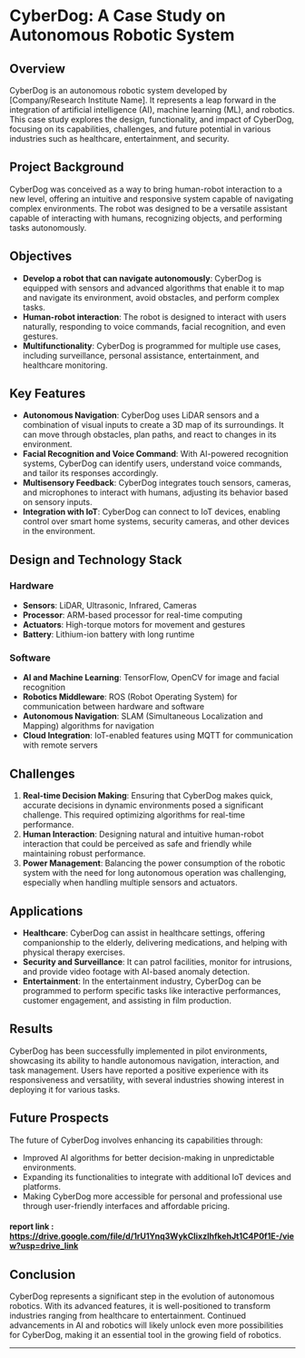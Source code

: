 

# CyberDog: A Case Study on Autonomous Robotic System

## Overview
CyberDog is an autonomous robotic system developed by [Company/Research Institute Name]. It represents a leap forward in the integration of artificial intelligence (AI), machine learning (ML), and robotics. This case study explores the design, functionality, and impact of CyberDog, focusing on its capabilities, challenges, and future potential in various industries such as healthcare, entertainment, and security.

## Project Background
CyberDog was conceived as a way to bring human-robot interaction to a new level, offering an intuitive and responsive system capable of navigating complex environments. The robot was designed to be a versatile assistant capable of interacting with humans, recognizing objects, and performing tasks autonomously.

## Objectives
- **Develop a robot that can navigate autonomously**: CyberDog is equipped with sensors and advanced algorithms that enable it to map and navigate its environment, avoid obstacles, and perform complex tasks.
- **Human-robot interaction**: The robot is designed to interact with users naturally, responding to voice commands, facial recognition, and even gestures.
- **Multifunctionality**: CyberDog is programmed for multiple use cases, including surveillance, personal assistance, entertainment, and healthcare monitoring.

## Key Features
- **Autonomous Navigation**: CyberDog uses LiDAR sensors and a combination of visual inputs to create a 3D map of its surroundings. It can move through obstacles, plan paths, and react to changes in its environment.
- **Facial Recognition and Voice Command**: With AI-powered recognition systems, CyberDog can identify users, understand voice commands, and tailor its responses accordingly.
- **Multisensory Feedback**: CyberDog integrates touch sensors, cameras, and microphones to interact with humans, adjusting its behavior based on sensory inputs.
- **Integration with IoT**: CyberDog can connect to IoT devices, enabling control over smart home systems, security cameras, and other devices in the environment.
  
## Design and Technology Stack
### Hardware
- **Sensors**: LiDAR, Ultrasonic, Infrared, Cameras
- **Processor**: ARM-based processor for real-time computing
- **Actuators**: High-torque motors for movement and gestures
- **Battery**: Lithium-ion battery with long runtime

### Software
- **AI and Machine Learning**: TensorFlow, OpenCV for image and facial recognition
- **Robotics Middleware**: ROS (Robot Operating System) for communication between hardware and software
- **Autonomous Navigation**: SLAM (Simultaneous Localization and Mapping) algorithms for navigation
- **Cloud Integration**: IoT-enabled features using MQTT for communication with remote servers

## Challenges
1. **Real-time Decision Making**: Ensuring that CyberDog makes quick, accurate decisions in dynamic environments posed a significant challenge. This required optimizing algorithms for real-time performance.
2. **Human Interaction**: Designing natural and intuitive human-robot interaction that could be perceived as safe and friendly while maintaining robust performance.
3. **Power Management**: Balancing the power consumption of the robotic system with the need for long autonomous operation was challenging, especially when handling multiple sensors and actuators.

## Applications
- **Healthcare**: CyberDog can assist in healthcare settings, offering companionship to the elderly, delivering medications, and helping with physical therapy exercises.
- **Security and Surveillance**: It can patrol facilities, monitor for intrusions, and provide video footage with AI-based anomaly detection.
- **Entertainment**: In the entertainment industry, CyberDog can be programmed to perform specific tasks like interactive performances, customer engagement, and assisting in film production.

## Results
CyberDog has been successfully implemented in pilot environments, showcasing its ability to handle autonomous navigation, interaction, and task management. Users have reported a positive experience with its responsiveness and versatility, with several industries showing interest in deploying it for various tasks.

## Future Prospects
The future of CyberDog involves enhancing its capabilities through:
- Improved AI algorithms for better decision-making in unpredictable environments.
- Expanding its functionalities to integrate with additional IoT devices and platforms.
- Making CyberDog more accessible for personal and professional use through user-friendly interfaces and affordable pricing.
#### report link : https://drive.google.com/file/d/1rU1Ynq3WykCIixzlhfkehJt1C4P0f1E-/view?usp=drive_link
## Conclusion
CyberDog represents a significant step in the evolution of autonomous robotics. With its advanced features, it is well-positioned to transform industries ranging from healthcare to entertainment. Continued advancements in AI and robotics will likely unlock even more possibilities for CyberDog, making it an essential tool in the growing field of robotics.

---

